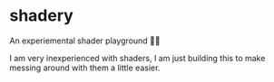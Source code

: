 # shadery

An experiemental shader playground 🌈🔨

I am very inexperienced with shaders, I am just building this to make messing around with them a little easier.
